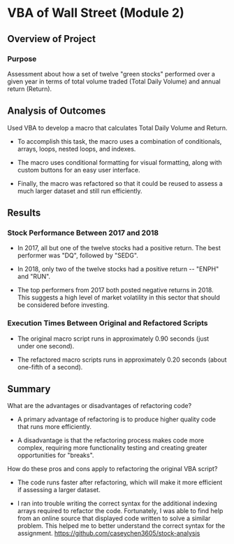 # VBA of Wall Street (Module 2)

## Overview of Project

### Purpose
Assessment about how a set of twelve "green stocks" performed over a given year in terms of total volume traded (Total Daily Volume) and annual return (Return).

## Analysis of Outcomes
Used VBA to develop a macro that calculates Total Daily Volume and Return.  

* To accomplish this task, the macro uses a combination of conditionals, arrays, loops, nested loops, and indexes.

* The macro uses conditional formatting for visual formatting, along with custom buttons for an easy user interface.

* Finally, the macro was refactored so that it could be reused to assess a much larger dataset and still run efficiently.

## Results

### Stock Performance Between 2017 and 2018

* In 2017, all but one of the twelve stocks had a positive return.  The best performer was "DQ", followed by "SEDG".

* In 2018, only two of the twelve stocks had a positive return -- "ENPH" and "RUN".  

* The top performers from 2017 both posted negative returns in 2018.  This suggests a high level of market volatility in this sector that should be considered before investing.

### Execution Times Between Original and Refactored Scripts

* The original macro script runs in approximately 0.90 seconds (just under one second).

* The refactored macro scripts runs in approximately 0.20 seconds (about one-fifth of a second).

## Summary

What are the advantages or disadvantages of refactoring code?
* A primary advantage of refactoring is to produce higher quality code that runs more efficiently.

* A disadvantage is that the refactoring process makes code more complex, requiring more functionality testing and creating greater opportunities for "breaks".

How do these pros and cons apply to refactoring the original VBA script?
* The code runs faster after refactoring, which will make it more efficient if assessing a larger dataset.

* I ran into trouble writing the correct syntax for the additional indexing arrays required to refactor the code. Fortunately, I was able to find help from an online source that displayed code written to solve a similar problem.  This helped me to better understand the correct syntax for the assignment. https://github.com/caseychen3605/stock-analysis 



